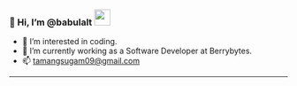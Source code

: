 ###  👋 Hi, I’m @babulalt <img src="https://github.com/TheDudeThatCode/TheDudeThatCode/blob/master/Assets/Hi.gif" width="29px">
- 👀 I’m interested in coding.
- 🌱 I’m currently working as a Software Developer at Berrybytes.
- 📫 tamangsugam09@gmail.com
---
